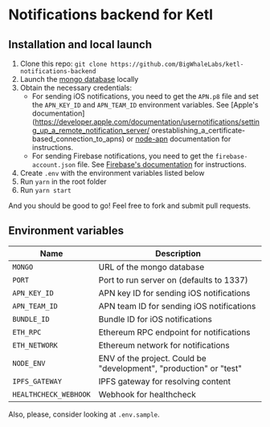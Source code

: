 # Notifications backend for Ketl

## Installation and local launch

1. Clone this repo: `git clone https://github.com/BigWhaleLabs/ketl-notifications-backend`
2. Launch the [mongo database](https://www.mongodb.com/) locally
3. Obtain the necessary credentials:
   - For sending iOS notifications, you need to get the `APN.p8` file and set the `APN_KEY_ID` and `APN_TEAM_ID` environment variables. See [Apple's documentation](https://developer.apple.com/documentation/usernotifications/setting_up_a_remote_notification_server/ orestablishing_a_certificate-based_connection_to_apns) or [node-apn](https://github.com/node-apn/node-apn/blob/master/doc/provider.markdown) documentation for instructions.
   - For sending Firebase notifications, you need to get the `firebase-account.json` file. See [Firebase's documentation](https://firebase.google.com/docs/admin/setup#initialize_the_sdk) for instructions.
4. Create `.env` with the environment variables listed below
5. Run `yarn` in the root folder
6. Run `yarn start`

And you should be good to go! Feel free to fork and submit pull requests.

## Environment variables

| Name                  | Description                                                        |
| --------------------- | ------------------------------------------------------------------ |
| `MONGO`               | URL of the mongo database                                          |
| `PORT`                | Port to run server on (defaults to 1337)                           |
| `APN_KEY_ID`          | APN key ID for sending iOS notifications                           |
| `APN_TEAM_ID`         | APN team ID for sending iOS notifications                          |
| `BUNDLE_ID`           | Bundle ID for iOS notifications                                    |
| `ETH_RPC`             | Ethereum RPC endpoint for notifications                            |
| `ETH_NETWORK`         | Ethereum network for notifications                                 |
| `NODE_ENV`            | ENV of the project. Could be "development", "production" or "test" |
| `IPFS_GATEWAY`        | IPFS gateway for resolving content                                 |
| `HEALTHCHECK_WEBHOOK` | Webhook for healthcheck                                            |

Also, please, consider looking at `.env.sample`.
